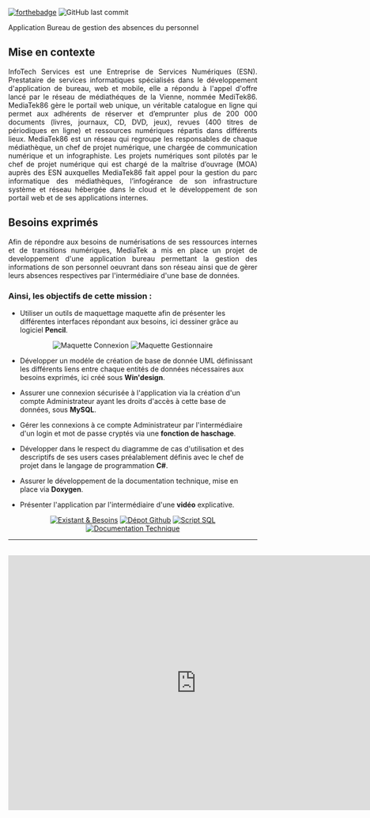 [![forthebadge](https://forthebadge.com/images/badges/made-with-c-sharp.svg)](https://forthebadge.com)
![GitHub last commit](https://img.shields.io/github/last-commit/elshindr/MediaTek86?style=for-the-badge)

Application Bureau de gestion des absences du personnel


## Mise en contexte
<div align='justify' >
InfoTech Services est une Entreprise de Services Numériques (ESN). Prestataire de services informatiques spécialisés dans le développement d'application de bureau, web et mobile, elle a répondu à l'appel d'offre lancé par le réseau de médiathéques de la Vienne, nommée MediTek86. MediaTek86 gère le portail web unique, un véritable catalogue en ligne qui permet aux adhérents de réserver et d’emprunter plus de 200 000 documents (livres, journaux, CD, DVD, jeux), revues (400 titres de périodiques en ligne) et ressources numériques répartis dans différents lieux. MediaTek86 est un réseau qui regroupe les responsables de chaque médiathèque, un chef de projet numérique, une chargée de communication numérique et un infographiste. Les projets numériques sont pilotés par le chef de projet numérique qui est chargé de la maîtrise d’ouvrage (MOA) auprès des ESN auxquelles MediaTek86 fait appel pour la gestion du parc informatique des médiathèques, l’infogérance de son infrastructure système et réseau hébergée dans le cloud et le développement de son portail web et de ses applications internes.
</div>

## Besoins exprimés
<div align='justify' >
Afin de répondre aux besoins de numérisations de ses ressources internes et de transitions numériques, MediaTek a mis en place un projet de developpement d'une application bureau permettant la gestion des informations de son personnel oeuvrant dans son réseau ainsi que de gèrer leurs absences respectives par l'intermédiaire d'une base de données.
</div>

### Ainsi, les objectifs de cette mission :  
- Utiliser un outils de maquettage maquette afin de présenter les différentes interfaces répondant aux besoins, ici dessiner grâce au logiciel **Pencil**.

<div align="center">
  <img href="https://github.com/Elshindr/Mediatek86_Personnels/blob/main/docs/Documentations/Maquettes/Maquette_Connexion.png" alt="Maquette Connexion"/>
  <img href="https://github.com/Elshindr/Mediatek86_Personnels/blob/main/docs/Documentations/Maquettes/Maquette_Gestionnaire.png" alt="Maquette Gestionnaire"/>
</div>


- Développer un modéle de création de base de donnée UML définissant les différents liens entre chaque entités de données nécessaires aux besoins exprimés, ici créé sous **Win'design**.

- Assurer une connexion sécurisée à l'application via la création d'un compte Administrateur ayant les droits d'accès à cette base de données, sous **MySQL**.  
- Gérer les connexions à ce compte Administrateur par l'intermédiaire d'un login et mot de passe cryptés via une **fonction de haschage**.

- Développer dans le respect du diagramme de cas d'utilisation et des descriptifs de ses users cases préalablement définis avec le chef de projet dans le langage de programmation **C#**.

- Assurer le développement de la documentation technique, mise en place via **Doxygen**.

- Présenter l'application par l'intermédiaire d'une **vidéo** explicative.
  
  
 <div align="center">
  
  <a href="https://github.com/Elshindr/Mediatek86_Personnels/blob/main/docs/Documentations/DigimediaTek86_UsersCases.pdf">
  <img src="https://elshindr.github.io/Mediatek86_Documentaire/assets/Bouton1.PNG" alt="Existant & Besoins"/></a>
  
  <a href="https://github.com/Elshindr/Mediatek86_Personnels">
  <img src="https://elshindr.github.io/Mediatek86_Documentaire/assets//Bouton2.PNG" alt="Dépot Github"/></a>
    
   <a href="https://github.com/Elshindr/Mediatek86_Personnels/blob/main/docs/Documentations/Maquettes/projetcned_Sql.sql">
  <img src="https://elshindr.github.io/Android_MediaTek86Formations/ressources/Bouton3.PNG" alt="Script SQL"/></a>
   
  <a href="https://elshindr.github.io/Mediatek86_Personnels/DocumentationTechnique_Doxygen/html/namespaces.html">
  <img src="https://elshindr.github.io/Mediatek86_Documentaire/assets/Bouton4.PNG" alt="Documentation Technique"/></a>
  
</div>

<hr/><br/>

<div align="center">
<iframe width="760" height="515" src="https://www.youtube.com/embed/Rh6RdMTgeSs" title="YouTube video player" frameborder="0" allow="accelerometer; autoplay; clipboard-write; encrypted-media; gyroscope; picture-in-picture" allowfullscreen></iframe>
</div>


